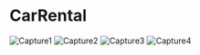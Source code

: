 # CarRental

![Capture1](https://user-images.githubusercontent.com/44687069/191662659-151fdd41-5cc0-4d63-aa1c-13f4f0033c1f.PNG)
![Capture2](https://user-images.githubusercontent.com/44687069/191662662-8927cf36-6d56-45c1-8e7f-ac0b25b13136.PNG)
![Capture3](https://user-images.githubusercontent.com/44687069/191662665-699957e0-1500-4170-8ace-548483f70928.PNG)
![Capture4](https://user-images.githubusercontent.com/44687069/191662667-9bf3cb27-35b5-42dc-bf10-2c8116ce5da4.PNG)
